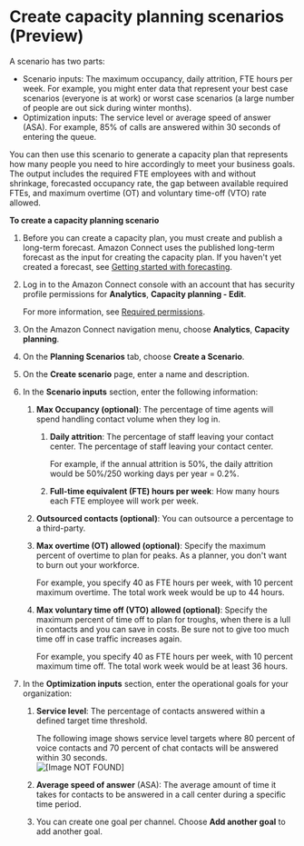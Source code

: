 # Create capacity planning scenarios \(Preview\)<a name="capacity-planning-create-scenarios"></a>

A scenario has two parts: 
+ Scenario inputs: The maximum occupancy, daily attrition, FTE hours per week\. For example, you might enter data that represent your best case scenarios \(everyone is at work\) or worst case scenarios \(a large number of people are out sick during winter months\)\.
+ Optimization inputs: The service level or average speed of answer \(ASA\)\. For example, 85% of calls are answered within 30 seconds of entering the queue\.

You can then use this scenario to generate a capacity plan that represents how many people you need to hire accordingly to meet your business goals\. The output includes the required FTE employees with and without shrinkage, forecasted occupancy rate, the gap between available required FTEs, and maximum overtime \(OT\) and voluntary time\-off \(VTO\) rate allowed\.

**To create a capacity planning scenario**

1. Before you can create a capacity plan, you must create and publish a long\-term forecast\. Amazon Connect uses the published long\-term forecast as the input for creating the capacity plan\. If you haven't yet created a forecast, see [Getting started with forecasting](forecasting.md#getting-started-forecasting)\. 

1. Log in to the Amazon Connect console with an account that has security profile permissions for **Analytics**, **Capacity planning \- Edit**\. 

   For more information, see [Required permissions](required-optimization-permissions.md)\. 

1. On the Amazon Connect navigation menu, choose **Analytics**, **Capacity planning**\.

1. On the **Planning Scenarios** tab, choose **Create a Scenario**\. 

1. On the **Create scenario** page, enter a name and description\.

1. In the **Scenario inputs** section, enter the following information: 

   1. **Max Occupancy \(optional\)**: The percentage of time agents will spend handling contact volume when they log in\.

      

      1. **Daily attrition**: The percentage of staff leaving your contact center\. The percentage of staff leaving your contact center\. 

         For example, if the annual attrition is 50%, the daily attrition would be 50%/250 working days per year = 0\.2%\.

      1. **Full\-time equivalent \(FTE\) hours per week**: How many hours each FTE employee will work per week\.

   1. **Outsourced contacts \(optional\)**: You can outsource a percentage to a third\-party\. 

   1. **Max overtime \(OT\) allowed \(optional\)**: Specify the maximum percent of overtime to plan for peaks\. As a planner, you don't want to burn out your workforce\.

      For example, you specify 40 as FTE hours per week, with 10 percent maximum overtime\. The total work week would be up to 44 hours\. 

   1. **Max voluntary time off \(VTO\) allowed \(optional\)**: Specify the maximum percent of time off to plan for troughs, when there is a lull in contacts and you can save in costs\. Be sure not to give too much time off in case traffic increases again\.

      For example, you specify 40 as FTE hours per week, with 10 percent maximum time off\. The total work week would be at least 36 hours\. 

1. In the **Optimization inputs** section, enter the operational goals for your organization:

   1. **Service level**: The percentage of contacts answered within a defined target time threshold\.

      The following image shows service level targets where 80 percent of voice contacts and 70 percent of chat contacts will be answered within 30 seconds\.  
![\[Image NOT FOUND\]](http://docs.aws.amazon.com/connect/latest/adminguide/images/wfm-capacity-planning-servicelevel.png)

   1. **Average speed of answer** \(ASA\): The average amount of time it takes for contacts to be answered in a call center during a specific time period\.

   1. You can create one goal per channel\. Choose **Add another goal** to add another goal\.